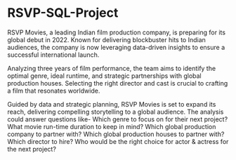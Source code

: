 # RSVP-SQL-Project
RSVP Movies, a leading Indian film production company, is preparing for its global debut in 2022. Known for delivering blockbuster hits to Indian audiences, the company is now leveraging data-driven insights to ensure a successful international launch.

Analyzing three years of film performance, the team aims to identify the optimal genre, ideal runtime, and strategic partnerships with global production houses. Selecting the right director and cast is crucial to crafting a film that resonates worldwide.

Guided by data and strategic planning, RSVP Movies is set to expand its reach, delivering compelling storytelling to a global audience.
The analysis could answer questions like-
Which genre to focus on for their next project?
What movie run-time duration to keep in mind?
Which global production company to partner with?
Which global production houses to partner with?
Which director to hire?
Who would be the right choice for actor & actress for the next project?
